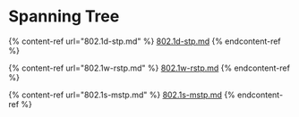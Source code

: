 # Spanning Tree

{% content-ref url="802.1d-stp.md" %}
[802.1d-stp.md](802.1d-stp.md)
{% endcontent-ref %}

{% content-ref url="802.1w-rstp.md" %}
[802.1w-rstp.md](802.1w-rstp.md)
{% endcontent-ref %}

{% content-ref url="802.1s-mstp.md" %}
[802.1s-mstp.md](802.1s-mstp.md)
{% endcontent-ref %}
